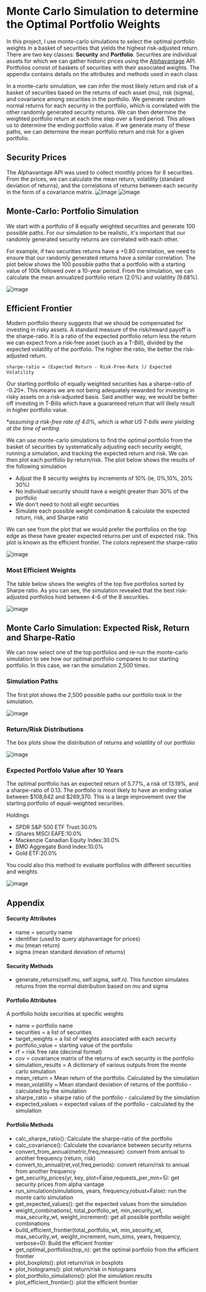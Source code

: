 # Monte Carlo Simulation to determine the Optimal Portfolio Weights
In this project, I use monte-carlo simulations to select the optimal portfolio weights in a basket of securities that yields the highest risk-adjusted return.
There are two key classes: **Security** and **Portfolio**.  Securities are individual assets for which we can gather historic prices using the [Alphavantage](https://www.alphavantage.co/) API.  Portfolios consist of baskets of securities with their associated weights.  The appendix contains details on the attributes and methods used in each class

In a monte-carlo simulation, we can infer the most likely return and risk of a basket of securities based on the returns of each asset (mu), risk (sigma), and covariance among  securities in the portfolio. We generate random normal returns for each security in the portfolio, which is correlated with the other randomly generated security returns.  We can then determine the weighted portfolio return at each time step over a fixed period. This allows us to determine the ending portfolio value.  If we generate many of these paths, we can determine the mean portfolio return and risk for a given portfolio.


## Security Prices
The Alphavantage API was used to collect monthly prices for 8 securities. From the prices, we can calculate the mean return, volatility (standard deviation of returns), and the correlations of returns between each security in the form of a covariance matrix. 
![image](https://user-images.githubusercontent.com/1649676/215936189-a17f9410-1bc5-4f7e-a7c0-63912f9bdfea.png)
![image](https://user-images.githubusercontent.com/1649676/215936252-53c6971d-ecd0-43c5-b9f4-a51713f9e08f.png)

## Monte-Carlo: Portfolio Simulation
We start with a portfolio of 8 equally weighted securities and generate 100 possible paths.  For our simulation to be realistic, it's important that our randomly generated security returns are correlated with each other.

For example, if two securities returns have a +0.80 correlation, we need to ensure that our randomly generated returns have a similar correlation.  The plot below shows the 100 possible paths that a portfolio with a starting value of 100k followed over a 10-year period.  From the simulation, we can calculate the mean annualized portfolio return (2.0%) and volatility (9.68%).  

![image](https://user-images.githubusercontent.com/1649676/216056238-5ca11045-4dc9-4fd4-8a7d-775712c594fb.png)


## Efficient Frontier 
Modern portfolio theory suggests that we should be compensated for investing in risky assets.  A standard measure of the risk/reward payoff is the sharpe-ratio.  It is a ratio of the expected portfolio return less the return we can expect from a risk-free asset (such as a T-Bill), divided by the expected volatility of the portfolio.  The higher the ratio, the better the risk-adjusted return. 

```sharpe-ratio = (Expected Return - Risk-Free-Rate )/ Expected Volatility```

Our starting portfolio of equally weighted securities has a sharpe-ratio of -0.20*.  This means we are not being adequately rewarded for investing in risky assets on a risk-adjusted basis.  Said another way, we would be better off investing in T-Bills which have a guaranteed return that will likely result in higher portfolio value.

**assuming a risk-free rate of 4.0%, which is what US T-bills were yielding at the time of writing*

We can use monte-carlo simulations to find the optimal portfolio from the basket of securities by systematically adjusting each security weight, running a simulation, and tracking the expected return and risk.  We can then plot each portfolio by return/risk.  The plot below shows the results of the following simulation
+ Adjust the 8 security weights by increments of 10% (ie, 0%,10%, 20% 30%)
+ No individual security should have a weight greater than 30% of the portfolio
+ We don't need to hold all eight securities
+ Simulate each possible weight combination & calculate the expected return, risk, and Sharpe ratio

We can see from the plot that we would prefer the portfolios on the top edge as these have greater expected returns per unit of expected risk.  This plot is known as the efficient frontier.  The colors represent the sharpe-ratio

![image](https://user-images.githubusercontent.com/1649676/215935779-b0dfb918-84ea-48d7-be5b-2283c42873ba.png)



### Most Efficient Weights
The table below shows the weights of the top five portfolios sorted by Sharpe ratio.  As you can see, the simulation revealed that the best risk-adjusted portfolios hold between 4-6 of the 8 securities. 

![image](https://user-images.githubusercontent.com/1649676/215935819-b8f1c4d2-ce73-4f5e-a314-5f453cce8891.png)


## Monte Carlo Simulation: Expected Risk, Return and Sharpe-Ratio
We can now select one of the top portfolios and re-run the monte-carlo simulation to see how our optimal portfolio compares to our starting portfolio.  In this case, we ran the simulation 2,500 times.  

### Simulation Paths
The first plot shows the 2,500 possible paths our portfolio took in the simulation. 

![image](https://user-images.githubusercontent.com/1649676/215935877-7b226d6d-ae27-426f-b4d2-e2457db5a178.png)


### Return/Risk Distributions
The box plots show the distribution of returns and volatility of our portfolio

![image](https://user-images.githubusercontent.com/1649676/215935930-476ef8bc-76f0-46be-b2ce-83136ebcd6a5.png)


### Expected Portfolo Value after 10 Years
The optimal portfolio has an expected return of 5.77%, a risk of 13.19%, and a sharpe-ratio of 0.13. The portfolio is most likely to have an ending value between $108,642 and $269,370.  This is a large improvement over the starting portfolio of equal-weighted securities. 

Holdings
+ SPDR S&P 500 ETF Trust:30.0% 
+ iShares MSCI EAFE:10.0% 
+ Mackenzie Canadian Equity Index:30.0% 
+ BMO Aggregate Bond Index:10.0% 
+ Gold ETF:20.0% 

You could also this method to evaluate portfolios with different securities and weights

![image](https://user-images.githubusercontent.com/1649676/215936001-fc8fb706-6e68-4d74-afb4-7907f1f7c063.png)



## Appendix

#### Security Attributes
+ name = security name
+ identifier (used to query alphavantage for prices)
+ mu (mean return)
+ sigma (mean standard deviation of returns)
#### Security Methods
+ generate_returns(self.mu, self.sigma, self.n). This function simulates returns from the normal distribution based on mu and sigma

#### Portfolio Attributes
A portfolio holds securities at specific weights
+ name = portfolio name
+ securities = a list of securities
+ target_weights = a list of weights associated with each security 
+ portfolio_value = starting value of the portfolio
+ rf = risk free rate (decimal format)
+ cov = covariance matrix of the returns of each security in the portfolio
+ simulation_results = A dictionary of various outputs from the monte carlo simulation
+ mean_return = Mean return of the portfolio. Calculated by the simulation
+ mean_volatility = Mean standard deviation of returns of the portfolio - calculated by the simulation
+ sharpe_ratio = sharpe ratio of the portfolio - calculated by the simulation
+ expected_values = expected values of the portfolio - calculated by the simulation
#### Portfolio Methods
+ calc_sharpe_ratio(): Calculate the sharpe-ratio of the portfolio
+ calc_covariance(): Calculate the covariance between security returns
+ convert_from_annual(metric,freq,measure): convert from annual to another frequency (return, risk)
+ convert_to_annual(ret,vol,freq,periods): convert return/risk to annual from another frequency
+ get_security_prices(yr, key, plot=False,requests_per_min=5): get security prices from alpha vantage
+ run_simulation(simulations, years, frequency,robust=False): run the monte carlo simulation
+ get_expected_values(): get the expected values from the simulation
+ weight_combinations(, total_portfolio_wt, min_security_wt, max_security_wt, weight_increment): get all possible portfolio weight combinations
+ build_efficient_frontier(total_portfolio_wt, min_security_wt, max_security_wt, weight_increment, num_sims, years, frequency, verbose=0): Build the efficient frontier
+ get_optimal_portfolios(top_n): get the optimal portfolio from the efficient frontier
+ plot_boxplots(): plot return/risk in boxplots
+ plot_histograms(): plot return/risk in histograms
+ plot_portfolio_simulations(): plot the simulation results
+ plot_efficient_frontier(): plot the efficient frontier

